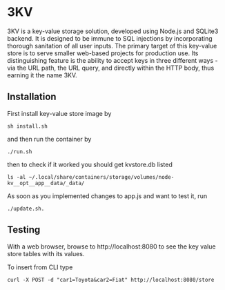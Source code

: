 # 3KV

3KV is a key-value storage solution, developed using Node.js and SQLite3 backend. It is designed to be immune to SQL injections by incorporating thorough sanitation of all user inputs. The primary target of this key-value store is to serve smaller web-based projects for production use. Its distinguishing feature is the ability to accept keys in three different ways - via the URL path, the URL query, and directly within the HTTP body, thus earning it the name 3KV.

## Installation

First install key-value store image by

    sh install.sh

and then run the container by

    ./run.sh

then to check if it worked you should get kvstore.db listed

    ls -al ~/.local/share/containers/storage/volumes/node-kv__opt__app__data/_data/

As soon as you implemented changes to app.js and want to test it, run

    ./update.sh.

## Testing

With a web browser, browse to http://localhost:8080 to see the key value store tables with its values.

To insert from CLI type

    curl -X POST -d "car1=Toyota&car2=Fiat" http://localhost:8080/store

